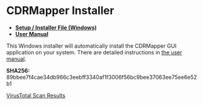 # CDRMapper Installer

 - **[Setup / Installer File (Windows)](https://github.com/danzek/cdr-mapper/blob/gui/installer/cdrmapper_setup.exe?raw=true)**
 - **[User Manual](https://github.com/danzek/cdr-mapper/blob/gui/installer/cdrmapper_user_manual.pdf?raw=true)**

This Windows installer will automatically install the CDRMapper GUI application on your system. There are detailed instructions in [the user manual](https://github.com/danzek/cdr-mapper/blob/gui/installer/cdrmapper_user_manual.pdf?raw=true).

**SHA256:** 89bbee7f4cae34db966c3eebff3340af1f3006f56bc9bee37063ee75ee6e52b1

[VirusTotal Scan Results](https://www.virustotal.com/en/file/89bbee7f4cae34db966c3eebff3340af1f3006f56bc9bee37063ee75ee6e52b1/analysis/1421342657/)
